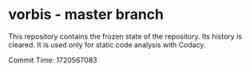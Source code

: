 # vorbis - master branch

This repository contains the frozen state of the repository.
Its history is cleared. It is used only for static code
analysis with Codacy.

Commit Time: 1720567083